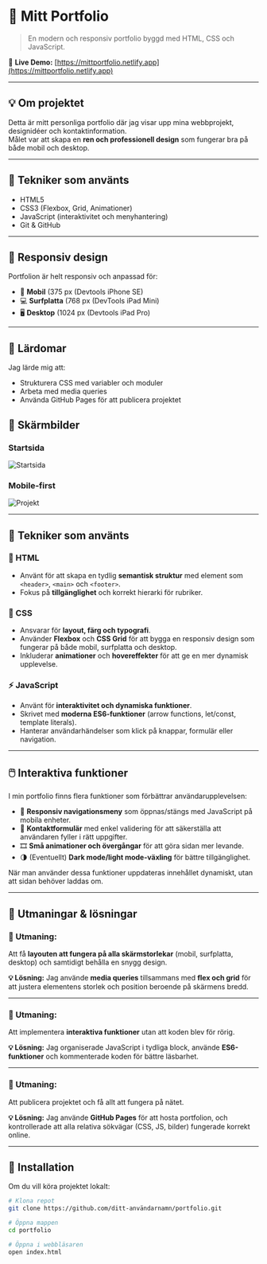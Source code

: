 # 🌟 Mitt Portfolio

> En modern och responsiv portfolio byggd med HTML, CSS och JavaScript.

🔗 **Live Demo:** [https://mittportfolio.netlify.app](https://mittportfolio.netlify.app)

---

## 💡 Om projektet
Detta är mitt personliga portfolio där jag visar upp mina webbprojekt, designidéer och kontaktinformation.  
Målet var att skapa en **ren och professionell design** som fungerar bra på både mobil och desktop.

---

## 🧰 Tekniker som använts
- HTML5  
- CSS3 (Flexbox, Grid, Animationer)  
- JavaScript (interaktivitet och menyhantering)  
- Git & GitHub  

---

## 📱 Responsiv design
Portfolion är helt responsiv och anpassad för:

- 📱 **Mobil** (375 px (Devtools iPhone SE)
- 💻 **Surfplatta** (768 px (DevTools iPad Mini)
- 🖥️ **Desktop** (1024 px (Devtools iPad Pro)

---

## 🧠 Lärdomar
Jag lärde mig att:

- Strukturera CSS med variabler och moduler  
- Arbeta med media queries  
- Använda GitHub Pages för att publicera projektet

## 📸 Skärmbilder
### Startsida
![Startsida](./images/webb1.png)

### Mobile-first
![Projekt](./images/webb3.png)

---

## 🧰 Tekniker som använts

### 🧱 HTML
- Använt för att skapa en tydlig **semantisk struktur** med element som `<header>`, `<main>` och `<footer>`.
- Fokus på **tillgänglighet** och korrekt hierarki för rubriker.

### 🎨 CSS
- Ansvarar för **layout, färg och typografi**.
- Använder **Flexbox** och **CSS Grid** för att bygga en responsiv design som fungerar på både mobil, surfplatta och desktop.
- Inkluderar **animationer** och **hovereffekter** för att ge en mer dynamisk upplevelse.

### ⚡ JavaScript
- Använt för **interaktivitet och dynamiska funktioner**.
- Skrivet med **moderna ES6-funktioner** (arrow functions, let/const, template literals).
- Hanterar användarhändelser som klick på knappar, formulär eller navigation.

---

## 🖱️ Interaktiva funktioner

I min portfolio finns flera funktioner som förbättrar användarupplevelsen:

- 🔄 **Responsiv navigationsmeny** som öppnas/stängs med JavaScript på mobila enheter.  
- 💬 **Kontaktformulär** med enkel validering för att säkerställa att användaren fyller i rätt uppgifter.  
- 🎞️ **Små animationer och övergångar** för att göra sidan mer levande.  
- 🌗 (Eventuellt) **Dark mode/light mode-växling** för bättre tillgänglighet.

När man använder dessa funktioner uppdateras innehållet dynamiskt, utan att sidan behöver laddas om.

---

## 🚧 Utmaningar & lösningar

### 🧩 Utmaning:
Att få **layouten att fungera på alla skärmstorlekar** (mobil, surfplatta, desktop) och samtidigt behålla en snygg design.

**💡 Lösning:**
Jag använde **media queries** tillsammans med **flex och grid** för att justera elementens storlek och position beroende på skärmens bredd.

---

### 🧩 Utmaning:
Att implementera **interaktiva funktioner** utan att koden blev för rörig.

**💡 Lösning:**
Jag organiserade JavaScript i tydliga block, använde **ES6-funktioner** och kommenterade koden för bättre läsbarhet.

---

### 🧩 Utmaning:
Att publicera projektet och få allt att fungera på nätet.

**💡 Lösning:**
Jag använde **GitHub Pages** för att hosta portfolion, och kontrollerade att alla relativa sökvägar (CSS, JS, bilder) fungerade korrekt online.

---



## 🚀 Installation
Om du vill köra projektet lokalt:

```bash
# Klona repot
git clone https://github.com/ditt-användarnamn/portfolio.git

# Öppna mappen
cd portfolio

# Öppna i webbläsaren
open index.html









